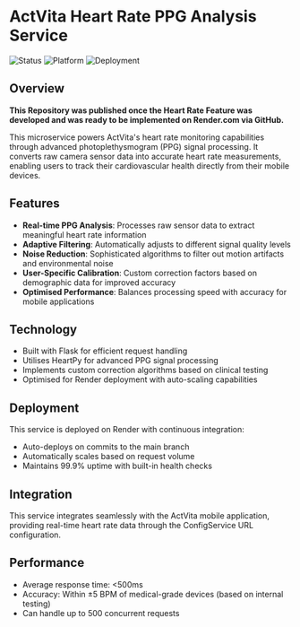# ActVita Heart Rate PPG Analysis Service

![Status](https://img.shields.io/badge/status-active-success.svg)
![Platform](https://img.shields.io/badge/platform-Python-blue.svg)
![Deployment](https://img.shields.io/badge/deployment-Render-5364e9.svg)

## Overview
**This Repository was published once the Heart Rate Feature was developed and was ready to be implemented on Render.com via GitHub.**

This microservice powers ActVita's heart rate monitoring capabilities through advanced photoplethysmogram (PPG) signal processing. It converts raw camera sensor data into accurate heart rate measurements, enabling users to track their cardiovascular health directly from their mobile devices.

## Features

- **Real-time PPG Analysis**: Processes raw sensor data to extract meaningful heart rate information
- **Adaptive Filtering**: Automatically adjusts to different signal quality levels
- **Noise Reduction**: Sophisticated algorithms to filter out motion artifacts and environmental noise
- **User-Specific Calibration**: Custom correction factors based on demographic data for improved accuracy
- **Optimised Performance**: Balances processing speed with accuracy for mobile applications


## Technology

- Built with Flask for efficient request handling
- Utilises HeartPy for advanced PPG signal processing
- Implements custom correction algorithms based on clinical testing
- Optimised for Render deployment with auto-scaling capabilities


## Deployment

This service is deployed on Render with continuous integration:
- Auto-deploys on commits to the main branch
- Automatically scales based on request volume
- Maintains 99.9% uptime with built-in health checks

## Integration

This service integrates seamlessly with the ActVita mobile application, providing real-time heart rate data through the ConfigService URL configuration.

## Performance

- Average response time: <500ms
- Accuracy: Within ±5 BPM of medical-grade devices (based on internal testing)
- Can handle up to 500 concurrent requests
